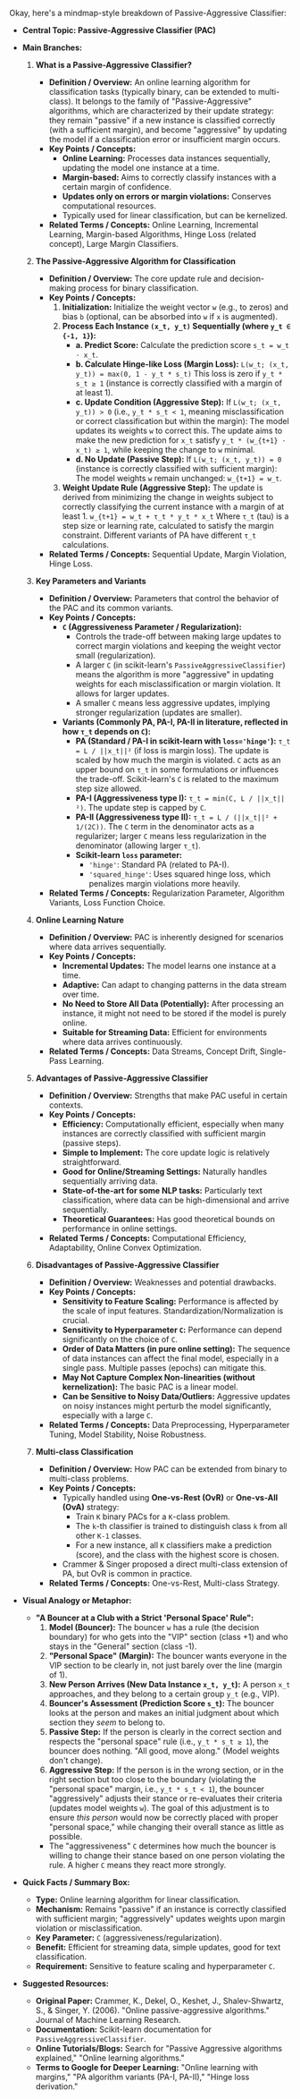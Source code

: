 Okay, here's a mindmap-style breakdown of Passive-Aggressive Classifier:

*   **Central Topic: Passive-Aggressive Classifier (PAC)**

*   **Main Branches:**

    1.  **What is a Passive-Aggressive Classifier?**
        *   **Definition / Overview:** An online learning algorithm for classification tasks (typically binary, can be extended to multi-class). It belongs to the family of "Passive-Aggressive" algorithms, which are characterized by their update strategy: they remain "passive" if a new instance is classified correctly (with a sufficient margin), and become "aggressive" by updating the model if a classification error or insufficient margin occurs.
        *   **Key Points / Concepts:**
            *   **Online Learning:** Processes data instances sequentially, updating the model one instance at a time.
            *   **Margin-based:** Aims to correctly classify instances with a certain margin of confidence.
            *   **Updates only on errors or margin violations:** Conserves computational resources.
            *   Typically used for linear classification, but can be kernelized.
        *   **Related Terms / Concepts:** Online Learning, Incremental Learning, Margin-based Algorithms, Hinge Loss (related concept), Large Margin Classifiers.

    2.  **The Passive-Aggressive Algorithm for Classification**
        *   **Definition / Overview:** The core update rule and decision-making process for binary classification.
        *   **Key Points / Concepts:**
            1.  **Initialization:** Initialize the weight vector `w` (e.g., to zeros) and bias `b` (optional, can be absorbed into `w` if `x` is augmented).
            2.  **Process Each Instance `(x_t, y_t)` Sequentially (where `y_t ∈ {-1, 1}`):**
                *   **a. Predict Score:** Calculate the prediction score `s_t = w_t ⋅ x_t`.
                *   **b. Calculate Hinge-like Loss (Margin Loss):**
                    `L(w_t; (x_t, y_t)) = max(0, 1 - y_t * s_t)`
                    This loss is zero if `y_t * s_t ≥ 1` (instance is correctly classified with a margin of at least 1).
                *   **c. Update Condition (Aggressive Step):** If `L(w_t; (x_t, y_t)) > 0` (i.e., `y_t * s_t < 1`, meaning misclassification or correct classification but within the margin):
                    The model updates its weights `w` to correct this. The update aims to make the new prediction for `x_t` satisfy `y_t * (w_{t+1} ⋅ x_t) ≥ 1`, while keeping the change to `w` minimal.
                *   **d. No Update (Passive Step):** If `L(w_t; (x_t, y_t)) = 0` (instance is correctly classified with sufficient margin):
                    The model weights `w` remain unchanged: `w_{t+1} = w_t`.
            3.  **Weight Update Rule (Aggressive Step):**
                The update is derived from minimizing the change in weights subject to correctly classifying the current instance with a margin of at least 1.
                `w_{t+1} = w_t + τ_t * y_t * x_t`
                Where `τ_t` (tau) is a step size or learning rate, calculated to satisfy the margin constraint. Different variants of PA have different `τ_t` calculations.
        *   **Related Terms / Concepts:** Sequential Update, Margin Violation, Hinge Loss.

    3.  **Key Parameters and Variants**
        *   **Definition / Overview:** Parameters that control the behavior of the PAC and its common variants.
        *   **Key Points / Concepts:**
            *   **`C` (Aggressiveness Parameter / Regularization):**
                *   Controls the trade-off between making large updates to correct margin violations and keeping the weight vector small (regularization).
                *   A larger `C` (in scikit-learn's `PassiveAggressiveClassifier`) means the algorithm is more "aggressive" in updating weights for each misclassification or margin violation. It allows for larger updates.
                *   A smaller `C` means less aggressive updates, implying stronger regularization (updates are smaller).
            *   **Variants (Commonly PA, PA-I, PA-II in literature, reflected in how `τ_t` depends on `C`):**
                *   **PA (Standard / PA-I in scikit-learn with `loss='hinge'`):** `τ_t = L / ||x_t||²` (if loss is margin loss). The update is scaled by how much the margin is violated. `C` acts as an upper bound on `τ_t` in some formulations or influences the trade-off. Scikit-learn's `C` is related to the maximum step size allowed.
                *   **PA-I (Aggressiveness type I):** `τ_t = min(C, L / ||x_t||²)`. The update step is capped by `C`.
                *   **PA-II (Aggressiveness type II):** `τ_t = L / (||x_t||² + 1/(2C))`. The `C` term in the denominator acts as a regularizer; larger `C` means less regularization in the denominator (allowing larger `τ_t`).
                *   **Scikit-learn `loss` parameter:**
                    *   `'hinge'`: Standard PA (related to PA-I).
                    *   `'squared_hinge'`: Uses squared hinge loss, which penalizes margin violations more heavily.
        *   **Related Terms / Concepts:** Regularization Parameter, Algorithm Variants, Loss Function Choice.

    4.  **Online Learning Nature**
        *   **Definition / Overview:** PAC is inherently designed for scenarios where data arrives sequentially.
        *   **Key Points / Concepts:**
            *   **Incremental Updates:** The model learns one instance at a time.
            *   **Adaptive:** Can adapt to changing patterns in the data stream over time.
            *   **No Need to Store All Data (Potentially):** After processing an instance, it might not need to be stored if the model is purely online.
            *   **Suitable for Streaming Data:** Efficient for environments where data arrives continuously.
        *   **Related Terms / Concepts:** Data Streams, Concept Drift, Single-Pass Learning.

    5.  **Advantages of Passive-Aggressive Classifier**
        *   **Definition / Overview:** Strengths that make PAC useful in certain contexts.
        *   **Key Points / Concepts:**
            *   **Efficiency:** Computationally efficient, especially when many instances are correctly classified with sufficient margin (passive steps).
            *   **Simple to Implement:** The core update logic is relatively straightforward.
            *   **Good for Online/Streaming Settings:** Naturally handles sequentially arriving data.
            *   **State-of-the-art for some NLP tasks:** Particularly text classification, where data can be high-dimensional and arrive sequentially.
            *   **Theoretical Guarantees:** Has good theoretical bounds on performance in online settings.
        *   **Related Terms / Concepts:** Computational Efficiency, Adaptability, Online Convex Optimization.

    6.  **Disadvantages of Passive-Aggressive Classifier**
        *   **Definition / Overview:** Weaknesses and potential drawbacks.
        *   **Key Points / Concepts:**
            *   **Sensitivity to Feature Scaling:** Performance is affected by the scale of input features. Standardization/Normalization is crucial.
            *   **Sensitivity to Hyperparameter `C`:** Performance can depend significantly on the choice of `C`.
            *   **Order of Data Matters (in pure online setting):** The sequence of data instances can affect the final model, especially in a single pass. Multiple passes (epochs) can mitigate this.
            *   **May Not Capture Complex Non-linearities (without kernelization):** The basic PAC is a linear model.
            *   **Can be Sensitive to Noisy Data/Outliers:** Aggressive updates on noisy instances might perturb the model significantly, especially with a large `C`.
        *   **Related Terms / Concepts:** Data Preprocessing, Hyperparameter Tuning, Model Stability, Noise Robustness.

    7.  **Multi-class Classification**
        *   **Definition / Overview:** How PAC can be extended from binary to multi-class problems.
        *   **Key Points / Concepts:**
            *   Typically handled using **One-vs-Rest (OvR)** or **One-vs-All (OvA)** strategy:
                *   Train `K` binary PACs for a `K`-class problem.
                *   The `k`-th classifier is trained to distinguish class `k` from all other `K-1` classes.
                *   For a new instance, all `K` classifiers make a prediction (score), and the class with the highest score is chosen.
            *   Crammer & Singer proposed a direct multi-class extension of PA, but OvR is common in practice.
        *   **Related Terms / Concepts:** One-vs-Rest, Multi-class Strategy.

*   **Visual Analogy or Metaphor:**
    *   **"A Bouncer at a Club with a Strict 'Personal Space' Rule":**
        1.  **Model (Bouncer):** The bouncer `w` has a rule (the decision boundary) for who gets into the "VIP" section (class +1) and who stays in the "General" section (class -1).
        2.  **"Personal Space" (Margin):** The bouncer wants everyone in the VIP section to be clearly in, not just barely over the line (margin of 1).
        3.  **New Person Arrives (New Data Instance `x_t, y_t`):** A person `x_t` approaches, and they belong to a certain group `y_t` (e.g., VIP).
        4.  **Bouncer's Assessment (Prediction Score `s_t`):** The bouncer looks at the person and makes an initial judgment about which section they *seem* to belong to.
        5.  **Passive Step:** If the person is clearly in the correct section and respects the "personal space" rule (i.e., `y_t * s_t ≥ 1`), the bouncer does nothing. "All good, move along." (Model weights don't change).
        6.  **Aggressive Step:** If the person is in the wrong section, or in the right section but too close to the boundary (violating the "personal space" margin, i.e., `y_t * s_t < 1`), the bouncer "aggressively" adjusts their stance or re-evaluates their criteria (updates model weights `w`). The goal of this adjustment is to ensure *this person* would now be correctly placed with proper "personal space," while changing their overall stance as little as possible.
        *   The "aggressiveness" `C` determines how much the bouncer is willing to change their stance based on one person violating the rule. A higher `C` means they react more strongly.

*   **Quick Facts / Summary Box:**
    *   **Type:** Online learning algorithm for linear classification.
    *   **Mechanism:** Remains "passive" if an instance is correctly classified with sufficient margin; "aggressively" updates weights upon margin violation or misclassification.
    *   **Key Parameter:** `C` (aggressiveness/regularization).
    *   **Benefit:** Efficient for streaming data, simple updates, good for text classification.
    *   **Requirement:** Sensitive to feature scaling and hyperparameter `C`.

*   **Suggested Resources:**
    *   **Original Paper:** Crammer, K., Dekel, O., Keshet, J., Shalev-Shwartz, S., & Singer, Y. (2006). "Online passive-aggressive algorithms." Journal of Machine Learning Research.
    *   **Documentation:** Scikit-learn documentation for `PassiveAggressiveClassifier`.
    *   **Online Tutorials/Blogs:** Search for "Passive Aggressive algorithms explained," "Online learning algorithms."
    *   **Terms to Google for Deeper Learning:** "Online learning with margins," "PA algorithm variants (PA-I, PA-II)," "Hinge loss derivation."